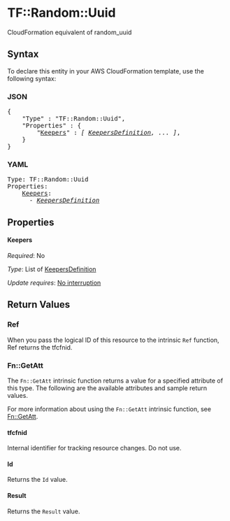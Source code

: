 # TF::Random::Uuid

CloudFormation equivalent of random_uuid

## Syntax

To declare this entity in your AWS CloudFormation template, use the following syntax:

### JSON

<pre>
{
    "Type" : "TF::Random::Uuid",
    "Properties" : {
        "<a href="#keepers" title="Keepers">Keepers</a>" : <i>[ <a href="keepersdefinition.md">KeepersDefinition</a>, ... ]</i>,
    }
}
</pre>

### YAML

<pre>
Type: TF::Random::Uuid
Properties:
    <a href="#keepers" title="Keepers">Keepers</a>: <i>
      - <a href="keepersdefinition.md">KeepersDefinition</a></i>
</pre>

## Properties

#### Keepers

_Required_: No

_Type_: List of <a href="keepersdefinition.md">KeepersDefinition</a>

_Update requires_: [No interruption](https://docs.aws.amazon.com/AWSCloudFormation/latest/UserGuide/using-cfn-updating-stacks-update-behaviors.html#update-no-interrupt)

## Return Values

### Ref

When you pass the logical ID of this resource to the intrinsic `Ref` function, Ref returns the tfcfnid.

### Fn::GetAtt

The `Fn::GetAtt` intrinsic function returns a value for a specified attribute of this type. The following are the available attributes and sample return values.

For more information about using the `Fn::GetAtt` intrinsic function, see [Fn::GetAtt](https://docs.aws.amazon.com/AWSCloudFormation/latest/UserGuide/intrinsic-function-reference-getatt.html).

#### tfcfnid

Internal identifier for tracking resource changes. Do not use.

#### Id

Returns the <code>Id</code> value.

#### Result

Returns the <code>Result</code> value.

